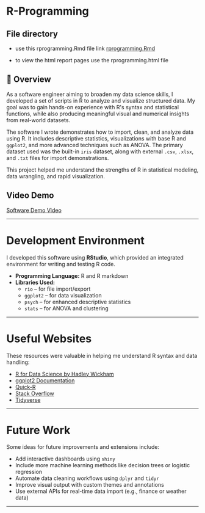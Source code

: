 # R-Programming

## File directory
* use this rprogramming.Rmd file link [rprogramming.Rmd](https://github.com/DivineProjects/R-Programming/blob/main/rprogramming.Rmd)

* to view the html report pages use the rprogramming.html file


## 📌 Overview

As a software engineer aiming to broaden my data science skills, I developed a set of scripts in R to analyze and visualize structured data. My goal was to gain hands-on experience with R's syntax and statistical functions, while also producing meaningful visual and numerical insights from real-world datasets.

The software I wrote demonstrates how to import, clean, and analyze data using R. It includes descriptive statistics, visualizations with base R and `ggplot2`, and more advanced techniques such as ANOVA. The primary dataset used was the built-in `iris` dataset, along with external `.csv`, `.xlsx`, and `.txt` files for import demonstrations.

This project helped me understand the strengths of R in statistical modeling, data wrangling, and rapid visualization.
## Video Demo
[Software Demo Video](https://teams.microsoft.com/l/meetingrecap?driveId=b%21rYSbpyc59UmqpjTOXwwJE1JrpA83JDFPlJSDxFsVxNU8Ir6ZoSmQS6iYo5Vv_D4E&driveItemId=01KPAHYJGR5SLCUDFDWFEIROV56EH5M5ME&sitePath=https%3A%2F%2Fbyupathwayworldwideprod-my.sharepoint.com%2F%3Av%3A%2Fg%2Fpersonal%2Fdjigu_byupathway_edu%2FEdHslioMo7FIiLq98Q_WdYQBlK7B6NX_ZgrVvnq1kIfk3A&fileUrl=https%3A%2F%2Fbyupathwayworldwideprod-my.sharepoint.com%2Fpersonal%2Fdjigu_byupathway_edu%2FDocuments%2FRecordings%2FDivine-20250601_030613-Meeting%2520Recording.mp4%3Fweb%3D1&threadId=19%3Ameeting_ZGMwNjU0ZmItMjBjYy00YjhkLWJjMzAtOTk5MTliM2JlYmE5%40thread.v2&organizerId=92c31936-c937-45e7-a261-4fe74b92ebd8&tenantId=42804ae1-d2e9-40b7-a4a3-45811234298b&callId=312db74f-4e2a-4b96-a9db-5fe89e9a519f&threadType=Meeting&meetingType=MeetNow&subType=RecapSharingLink_RecapCore)

---

# Development Environment

I developed this software using **RStudio**, which provided an integrated environment for writing and testing R code.

- **Programming Language:** R  and R markdown
- **Libraries Used:**
  - `rio` – for file import/export  
  - `ggplot2` – for data visualization  
  - `psych` – for enhanced descriptive statistics  
  - `stats` – for ANOVA and clustering   

---

# Useful Websites

These resources were valuable in helping me understand R syntax and data handling:

- [R for Data Science by Hadley Wickham](https://r4ds.had.co.nz/)
- [ggplot2 Documentation](https://ggplot2.tidyverse.org/)
- [Quick-R](https://www.statmethods.net/)
- [Stack Overflow](https://stackoverflow.com/)
- [Tidyverse](https://www.tidyverse.org/)

---

# Future Work

Some ideas for future improvements and extensions include:

- Add interactive dashboards using `shiny`
- Include more machine learning methods like decision trees or logistic regression
- Automate data cleaning workflows using `dplyr` and `tidyr`
- Improve visual output with custom themes and annotations
- Use external APIs for real-time data import (e.g., finance or weather data)

---
